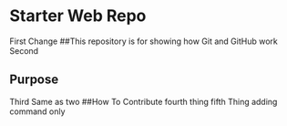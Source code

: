 # Starter Web Repo
First Change
##This repository is for showing how Git and GitHub work
Second
## Purpose
Third Same as two
##How To Contribute
fourth thing
fifth Thing
adding command only

